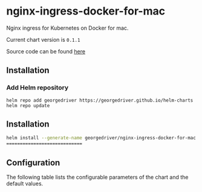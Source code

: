 nginx-ingress-docker-for-mac
============================
Nginx ingress for Kubernetes on Docker for mac.

Current chart version is `0.1.1`

Source code can be found [here](https://github.com/georgedriver/helm-charts)

## Installation

### Add Helm repository

```shell
helm repo add georgedriver https://georgedriver.github.io/helm-charts
helm repo update
```

## Installation

```bash
helm install --generate-name georgedriver/nginx-ingress-docker-for-mac
============================
```

## Configuration

The following table lists the configurable parameters of the chart and the default values.


